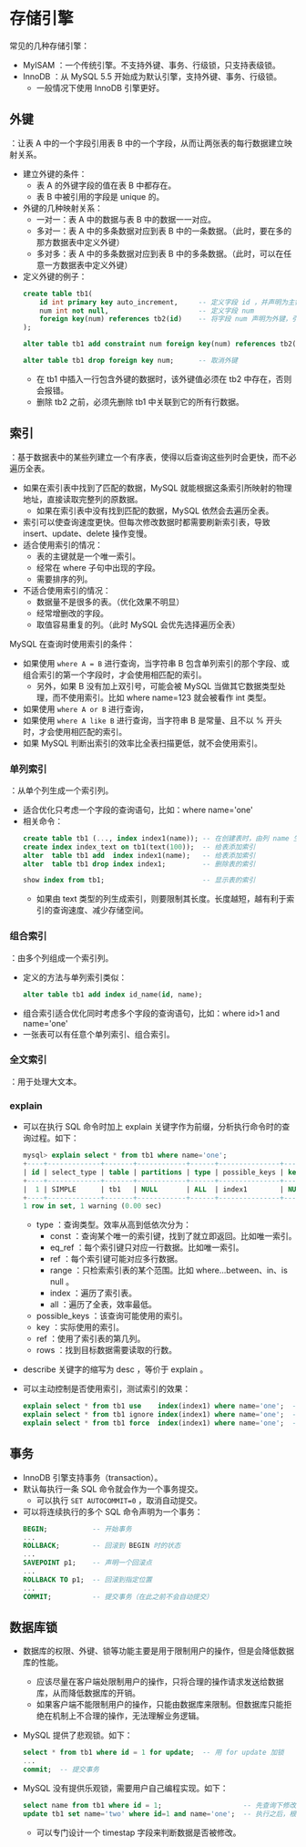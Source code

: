# 存储引擎

常见的几种存储引擎：
- MyISAM ：一个传统引擎。不支持外键、事务、行级锁，只支持表级锁。
- InnoDB ：从 MySQL 5.5 开始成为默认引擎，支持外键、事务、行级锁。
  - 一般情况下使用 InnoDB 引擎更好。

## 外键

：让表 A 中的一个字段引用表 B 中的一个字段，从而让两张表的每行数据建立映射关系。
- 建立外键的条件：
  - 表 A 的外键字段的值在表 B 中都存在。
  - 表 B 中被引用的字段是 unique 的。
- 外键的几种映射关系：
  - 一对一：表 A 中的数据与表 B 中的数据一一对应。
  - 多对一：表 A 中的多条数据对应到表 B 中的一条数据。（此时，要在多的那方数据表中定义外键）
  - 多对多：表 A 中的多条数据对应到表 B 中的多条数据。（此时，可以在任意一方数据表中定义外键）
- 定义外键的例子：
    ```sql
    create table tb1(
        id int primary key auto_increment,     -- 定义字段 id ，并声明为主键
        num int not null,                      -- 定义字段 num
        foreign key(num) references tb2(id)    -- 将字段 num 声明为外键，引用 tb2 表的 id 字段
    );

    alter table tb1 add constraint num foreign key(num) references tb2(id);  -- 将字段 num 声明为外键

    alter table tb1 drop foreign key num;      -- 取消外键
    ```
  - 在 tb1 中插入一行包含外键的数据时，该外键值必须在 tb2 中存在，否则会报错。
  - 删除 tb2 之前，必须先删除 tb1 中关联到它的所有行数据。

## 索引

：基于数据表中的某些列建立一个有序表，使得以后查询这些列时会更快，而不必遍历全表。
- 如果在索引表中找到了匹配的数据，MySQL 就能根据这条索引所映射的物理地址，直接读取完整列的原数据。
  - 如果在索引表中没有找到匹配的数据，MySQL 依然会去遍历全表。
- 索引可以使查询速度更快。但每次修改数据时都需要刷新索引表，导致 insert、update、delete 操作变慢。
- 适合使用索引的情况：
  - 表的主键就是一个唯一索引。
  - 经常在 where 子句中出现的字段。
  - 需要排序的列。
- 不适合使用索引的情况：
  - 数据量不是很多的表。（优化效果不明显）
  - 经常增删改的字段。
  - 取值容易重复的列。（此时 MySQL 会优先选择遍历全表）

MySQL 在查询时使用索引的条件：
- 如果使用 `where A = B` 进行查询，当字符串 B 包含单列索引的那个字段、或组合索引的第一个字段时，才会使用相匹配的索引。
  - 另外，如果 B 没有加上双引号，可能会被 MySQL 当做其它数据类型处理，而不使用索引。比如 where name=123 就会被看作 int 类型。
- 如果使用 `where A or B` 进行查询，
- 如果使用 `where A like B` 进行查询，当字符串 B 是常量、且不以 % 开头时，才会使用相匹配的索引。
- 如果 MySQL 判断出索引的效率比全表扫描更低，就不会使用索引。

### 单列索引

：从单个列生成一个索引列。
- 适合优化只考虑一个字段的查询语句，比如：where name='one'
- 相关命令：
  ```sql
  create table tb1 (..., index index1(name)); -- 在创建表时，由列 name 生成索引，名为 index1
  create index index_text on tb1(text(100));  -- 给表添加索引
  alter  table tb1 add  index index1(name);   -- 给表添加索引
  alter  table tb1 drop index index1;         -- 删除表的索引

  show index from tb1;                        -- 显示表的索引
  ```
  - 如果由 text 类型的列生成索引，则要限制其长度。长度越短，越有利于索引的查询速度、减少存储空间。

### 组合索引

：由多个列组成一个索引列。
- 定义的方法与单列索引类似：
  ```sql
  alter table tb1 add index id_name(id, name);
  ```
- 组合索引适合优化同时考虑多个字段的查询语句，比如：where id>1 and name='one'
- 一张表可以有任意个单列索引、组合索引。

### 全文索引

：用于处理大文本。

### explain

- 可以在执行 SQL 命令时加上 explain 关键字作为前缀，分析执行命令时的查询过程。如下：
  ```sql
  mysql> explain select * from tb1 where name='one';
  +----+-------------+-------+------------+------+---------------+------+---------+------+------+----------+-------------+
  | id | select_type | table | partitions | type | possible_keys | key  | key_len | ref  | rows | filtered | Extra       |
  +----+-------------+-------+------------+------+---------------+------+---------+------+------+----------+-------------+
  |  1 | SIMPLE      | tb1   | NULL       | ALL  | index1        | NULL | NULL    | NULL |    3 |   100.00 | Using where |
  +----+-------------+-------+------------+------+---------------+------+---------+------+------+----------+-------------+
  1 row in set, 1 warning (0.00 sec)
  ```
  - type ：查询类型。效率从高到低依次分为：
    - const  ：查询某个唯一的索引键，找到了就立即返回。比如唯一索引。
    - eq_ref ：每个索引键只对应一行数据。比如唯一索引。
    - ref    ：每个索引键可能对应多行数据。
    - range  ：只检索索引表的某个范围。比如 where...between、in、is null 。
    - index  ：遍历了索引表。
    - all    ：遍历了全表，效率最低。
  - possible_keys ：该查询可能使用的索引。
  - key      ：实际使用的索引。
  - ref      ：使用了索引表的第几列。
  - rows     ：找到目标数据需要读取的行数。

- describe 关键字的缩写为 desc ，等价于 explain 。

- 可以主动控制是否使用索引，测试索引的效果：
  ```sql
  explain select * from tb1 use    index(index1) where name='one';  -- 只使用某些索引
  explain select * from tb1 ignore index(index1) where name='one';  -- 忽略某些索引
  explain select * from tb1 force  index(index1) where name='one';  -- 强制使用某些索引
  ```

## 事务

- InnoDB 引擎支持事务（transaction）。
- 默认每执行一条 SQL 命令就会作为一个事务提交。
  - 可以执行 `SET AUTOCOMMIT=0` ，取消自动提交。
- 可以将连续执行的多个 SQL 命令声明为一个事务：
  ```sql
  BEGIN;           -- 开始事务
  ...
  ROLLBACK;        -- 回滚到 BEGIN 时的状态
  ...
  SAVEPOINT p1;    -- 声明一个回滚点
  ...
  ROLLBACK TO p1;  -- 回滚到指定位置
  ...
  COMMIT;          -- 提交事务（在此之前不会自动提交）
  ```

## 数据库锁

- 数据库的权限、外键、锁等功能主要是用于限制用户的操作，但是会降低数据库的性能。
  - 应该尽量在客户端处限制用户的操作，只将合理的操作请求发送给数据库，从而降低数据库的开销。
  - 如果客户端不能限制用户的操作，只能由数据库来限制。但数据库只能拒绝在机制上不合理的操作，无法理解业务逻辑。

- MySQL 提供了悲观锁。如下：
  ```sql
  select * from tb1 where id = 1 for update;  -- 用 for update 加锁
  ...
  commit;  -- 提交事务
  ```

- MySQL 没有提供乐观锁，需要用户自己编程实现。如下：
    ```sql
    select name from tb1 where id = 1;                    -- 先查询下修改之前的值，这里假设此时 name 的值为'one'
    update tb1 set name='two' where id=1 and name='one';  -- 执行之后，根据返回值判断是否修改成功
    ```
    - 可以专门设计一个 timestap 字段来判断数据是否被修改。
